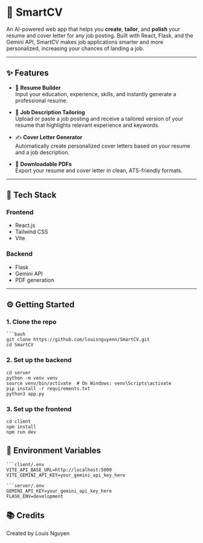 # 🧠 SmartCV

An AI-powered web app that helps you **create**, **tailor**, and **polish** your resume and cover letter for any job posting. Built with React, Flask, and the Gemini API, SmartCV makes job applications smarter and more personalized, increasing your chances of landing a job.

---

## ✨ Features

- 📝 **Resume Builder**  
  Input your education, experience, skills, and instantly generate a professional resume.

- 🎯 **Job Description Tailoring**  
  Upload or paste a job posting and receive a tailored version of your resume that highlights relevant experience and keywords.

- ✍️ **Cover Letter Generator**  
  Automatically create personalized cover letters based on your resume and a job description.

- 📄 **Downloadable PDFs**  
  Export your resume and cover letter in clean, ATS-friendly formats.

---

## 🚀 Tech Stack

### Frontend
- React.js
- Tailwind CSS
- Vite

### Backend
- Flask
- Gemini API
- PDF generation

---

## ⚙️ Getting Started

### 1. Clone the repo
    ```bash
    git clone https://github.com/louisnguyenn/SmartCV.git
    cd SmartCV

### 2. Set up the backend
    cd server
    python -m venv venv
    source venv/bin/activate  # On Windows: venv\Scripts\activate
    pip install -r requirements.txt
    python3 app.py

### 3. Set up the frontend
    cd client
    npm install
    npm run dev

## 🔑 Environment Variables
    ```client/.env
    VITE_API_BASE_URL=http://localhost:5000
    VITE_GEMINI_API_KEY=your_gemini_api_key_here

    ```server/.env
    GEMINI_API_KEY=your_gemini_api_key_here
    FLASK_ENV=development

## 📚 Credits
Created by Louis Nguyen  
